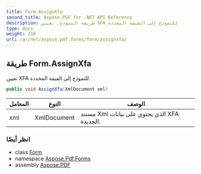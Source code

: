 ```yaml
---
title: Form.AssignXfa
second_title: Aspose.PDF for .NET API Reference
description: طريقة النموذج. تعيين XFA للنموذج إلى القيمة المحددة
type: docs
weight: 210
url: /ar/net/aspose.pdf.forms/form/assignxfa/
---
```

## طريقة Form.AssignXfa

تعيين XFA للنموذج إلى القيمة المحددة.

```csharp
public void AssignXfa(XmlDocument xml)
```

| المعامل | النوع | الوصف |
| --- | --- | --- |
| xml | XmlDocument | مستند Xml الذي يحتوي على بيانات XFA الجديدة. |

### انظر أيضًا

* class [Form](../)
* namespace [Aspose.Pdf.Forms](../../../aspose.pdf.forms/)
* assembly [Aspose.PDF](../../../)